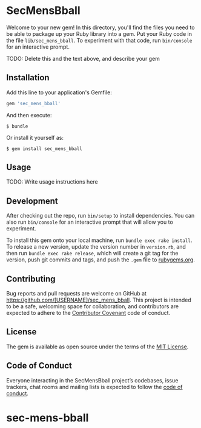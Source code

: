 # SecMensBball

Welcome to your new gem! In this directory, you'll find the files you need to be able to package up your Ruby library into a gem. Put your Ruby code in the file `lib/sec_mens_bball`. To experiment with that code, run `bin/console` for an interactive prompt.

TODO: Delete this and the text above, and describe your gem

## Installation

Add this line to your application's Gemfile:

```ruby
gem 'sec_mens_bball'
```

And then execute:

    $ bundle

Or install it yourself as:

    $ gem install sec_mens_bball

## Usage

TODO: Write usage instructions here

## Development

After checking out the repo, run `bin/setup` to install dependencies. You can also run `bin/console` for an interactive prompt that will allow you to experiment.

To install this gem onto your local machine, run `bundle exec rake install`. To release a new version, update the version number in `version.rb`, and then run `bundle exec rake release`, which will create a git tag for the version, push git commits and tags, and push the `.gem` file to [rubygems.org](https://rubygems.org).

## Contributing

Bug reports and pull requests are welcome on GitHub at https://github.com/[USERNAME]/sec_mens_bball. This project is intended to be a safe, welcoming space for collaboration, and contributors are expected to adhere to the [Contributor Covenant](http://contributor-covenant.org) code of conduct.

## License

The gem is available as open source under the terms of the [MIT License](https://opensource.org/licenses/MIT).

## Code of Conduct

Everyone interacting in the SecMensBball project’s codebases, issue trackers, chat rooms and mailing lists is expected to follow the [code of conduct](https://github.com/[USERNAME]/sec_mens_bball/blob/master/CODE_OF_CONDUCT.md).
# sec-mens-bball
